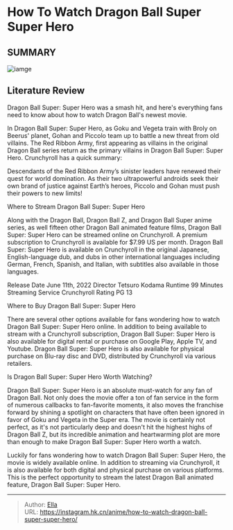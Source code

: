 # How To Watch Dragon Ball Super Super Hero


## SUMMARY 

![iamge](https://static1.srcdn.com/wordpress/wp-content/uploads/2023/09/dragon-ball-super-super-hero-gohan-watching.jpg)

## Literature Review

Dragon Ball Super: Super Hero was a smash hit, and here&#39;s everything fans need to know about how to watch Dragon Ball&#39;s newest movie.





In Dragon Ball Super: Super Hero, as Goku and Vegeta train with Broly on Beerus&#39; planet, Gohan and Piccolo team up to battle a new threat from old villains. The Red Ribbon Army, first appearing as villains in the original Dragon Ball series return as the primary villains in Dragon Ball Super: Super Hero. Crunchyroll has a quick summary:





Descendants of the Red Ribbon Army’s sinister leaders have renewed their quest for world domination. As their two ultrapowerful androids seek their own brand of justice against Earth’s heroes, Piccolo and Gohan must push their powers to new limits!



 Where to Stream Dragon Ball Super: Super Hero 

 

Along with the Dragon Ball, Dragon Ball Z, and Dragon Ball Super anime series, as well fifteen other Dragon Ball animated feature films, Dragon Ball Super: Super Hero can be streamed online on Crunchyroll. A premium subscription to Crunchyroll is available for $7.99 US per month. Dragon Ball Super: Super Hero is available on Crunchyroll in the original Japanese, English-language dub, and dubs in other international languages including German, French, Spanish, and Italian, with subtitles also available in those languages.




 Release Date  June 11th, 2022   Director  Tetsuro Kodama   Runtime  99 Minutes   Streaming Service  Crunchyroll   Rating  PG 13   





 Where to Buy Dragon Ball Super: Super Hero 
          

There are several other options available for fans wondering how to watch Dragon Ball Super: Super Hero online. In addition to being available to stream with a Crunchyroll subscription, Dragon Ball Super: Super Hero is also available for digital rental or purchase on Google Play, Apple TV, and Youtube. Dragon Ball Super: Super Hero is also available for physical purchase on Blu-ray disc and DVD, distributed by Crunchyroll via various retailers.






 Is Dragon Ball Super: Super Hero Worth Watching? 
          

Dragon Ball Super: Super Hero is an absolute must-watch for any fan of Dragon Ball. Not only does the movie offer a ton of fan service in the form of numerous callbacks to fan-favorite moments, it also moves the franchise forward by shining a spotlight on characters that have often been ignored in favor of Goku and Vegeta in the Super era. The movie is certainly not perfect, as it&#39;s not particularly deep and doesn&#39;t hit the highest highs of Dragon Ball Z, but its incredible animation and heartwarming plot are more than enough to make Dragon Ball Super: Super Hero worth a watch.

Luckily for fans wondering how to watch Dragon Ball Super: Super Hero, the movie is widely available online. In addition to streaming via Crunchyroll, it is also available for both digital and physical purchase on various platforms. This is the perfect opportunity to stream the latest Dragon Ball animated feature, Dragon Ball Super: Super Hero.






---

> Author: [Ella](https://instagram.hk.cn/)  
> URL: https://instagram.hk.cn/anime/how-to-watch-dragon-ball-super-super-hero/  

